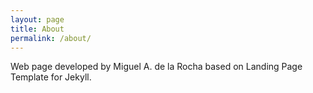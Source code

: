 ```yaml
---
layout: page
title: About
permalink: /about/
---
```


Web page developed by Miguel A. de la Rocha based on Landing Page Template for Jekyll.